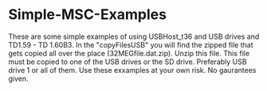 # Simple-MSC-Examples

These are some simple examples of using USBHost_t36 and USB drives and TD1.59 - TD 1.60B3.
In the "copyFilesUSB" you will find the zipped file that gets copied all over the place (32MEGfile.dat.zip).
Unzip this file. This file must be copied to one of the USB drives or the SD drive. Preferably USB drive 1 or all of them.
Use these exxamples at your own risk. No gaurantees given. 
